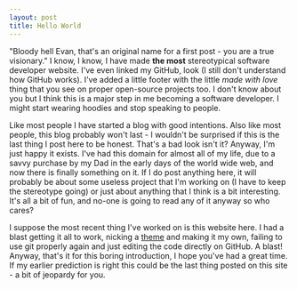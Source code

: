 ```yaml
---
layout: post
title: Hello World
---
```


"Bloody hell Evan, that's an original name for a first post - you are a true visionary." I know, I know, I have made **the most** stereotypical software developer website. I've even linked my GitHub, look (I still don't understand how GitHub works). I've added a little footer with the little *made with love* thing that you see on proper open-source projects too. I don't know about you but I think this is a major step in me becoming a software developer. I might start wearing hoodies and stop speaking to people.

Like most people I have started a blog with good intentions. Also like most people, this blog probably won't last - I wouldn't be surprised if this is the last thing I post here to be honest. That's a bad look isn't it? Anyway, I'm just happy it exists. I've had this domain for almost all of my life, due to a savvy purchase by my Dad in the early days of the world wide web, and now there is finally something on it. If I do post anything here, it will probably be about some useless project that I'm working on (I have to keep the stereotype going) or just about anything that I think is a bit interesting. It's all a bit of fun, and no-one is going to read any of it anyway so who cares?

I suppose the most recent thing I've worked on is this website here. I had a blast getting it all to work, nicking a [theme](https://github.com/poole/hyde) and making it my own, failing to use git properly again and just editing the code directly on GitHub. A blast! Anyway, that's it for this boring introduction, I hope you've had a great time. If my earlier prediction is right this could be the last thing posted on this site - a bit of jeopardy for you. 
